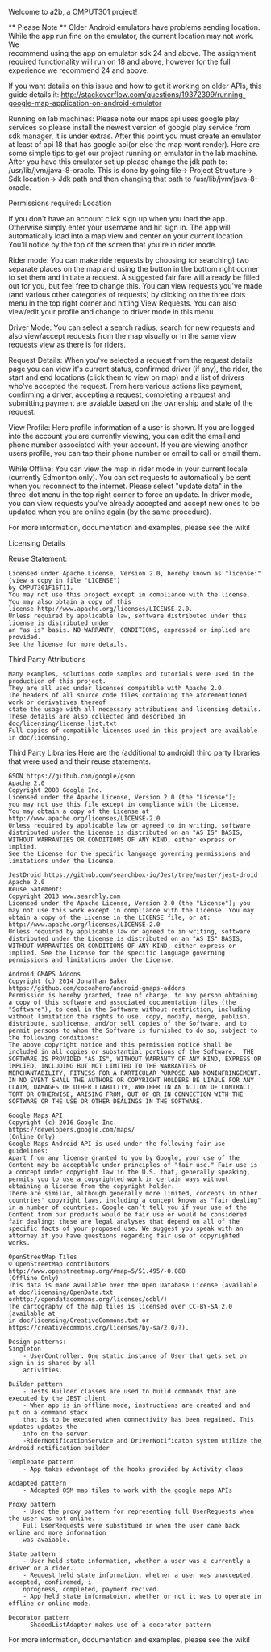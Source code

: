 Welcome to a2b, a CMPUT301 project! 


** Please Note **
Older Android emulators have problems sending location. While the app 
run fine on the emulator, the current location may not work. We        
recommend using the app on emulator sdk 24 and above. The assignment
required functionality will run on 18 and above, however for the full experience we recommend 24 and above.           

If you want details on this issue and how to get it working on older APIs, 
this guide details it: 
http://stackoverflow.com/questions/19372399/running-google-map-application-on-android-emulator

Running on lab machines:
Please note our maps api uses google play services so please install the newest version of google play 
service from sdk manager, it is under extras. After this point you must create an emulator at least of
api 18 that has google api(or else the map wont render). Here are some simple tips to get our project 
running on emulator in the lab machine. After you have this emulator set up please change the jdk path
to: /usr/lib/jvm/java-8-oracle. This is done by going file-> Project Structure-> Sdk location-> Jdk path and 
then changing that path to /usr/lib/jvm/java-8-oracle.


Permissions required: 
	Location 

If you don't have an account click sign up when you load the app. Otherwise simply enter your 
username and hit sign in. The app will automatically load into a map view and center on your 
current location. You'll notice by the top of the screen that you're in rider mode. 

Rider mode: 
	You can make ride requests by choosing (or searching) two separate places on the map 
	and using the button in the bottom right corner to set them and initiate a request. 
	A suggested fair fare will already be filled out for you, but feel free to change this. 
	You can view requests you've made (and various other categories of requests) by clicking 
	on the three dots menu in the top right corner and hitting View Requests. You can 
	also view/edit your profile and change to driver mode in this menu

Driver Mode:
	You can select a search radius, search for new requests and also view/accept requests from 
	the map visually or in the same view requests view as there is for riders. 

Request Details:
	When you've selected a request from the request details page you can view it's current status, 
	confirmed driver (if any), the rider, the start and end locations (click them to view on map)
	and a list of drivers who've accepted the request. From here various actions like payment, 
	confirming a driver, accepting a request, completing a request and submitting payment
	are avaiable based on the ownership and state of the request. 

View Profile: 
	Here profile information of a user is shown. If you are logged into the account you are 
	currently viewing, you can edit the email and phone number associated with your account. 
	If you are viewing another users profile, you can tap their phone number or email to call
	or email them. 

While Offline: 
	You can view the map in rider mode in your current locale (currently Edmonton only). 
	You can set requests to automatically be sent when you reconnect to the internet. 
	Please select "update data" in the three-dot menu in the top right corner to force an update. 
	In driver mode, you can view requests you've already accepted and accept new ones to be updated
	when you are online again (by the same procedure). 



For more information, documentation and examples, please see the wiki!



Licensing Details

Reuse Statement:

	Licensed under Apache License, Version 2.0, hereby known as "license:" (view a copy in file "LICENSE")
	by CMPUT301F16T11.
	You may not use this project except in compliance with the license. You may also obtain a copy of this
	license http://www.apache.org/licenses/LICENSE-2.0. 
	Unless required by applicable law, software distributed under this license is distributed under 
	an "as is" basis. NO WARRANTY, CONDITIONS, expressed or implied are provided. 
	See the license for more details. 

Third Party Attributions
	
	Many examples, solutions code samples and tutorials were used in the production of this project.
	They are all used under licenses compatible with Apache 2.0. 
	The headers of all source code files containing the aforementioned work or derivatives thereof 
	state the usage with all necessary attributions and licensing details. 
	These details are also collected and described in doc/licensing/license_list.txt
	Full copies of compatible licenses used in this project are available in doc/licensing. 

Third Party Libraries
	Here are the (additional to android) third party libraries that were used and their
	reuse statements. 

	GSON https://github.com/google/gson 
	Apache 2.0
	Copyright 2008 Google Inc.
	Licensed under the Apache License, Version 2.0 (the "License");
	you may not use this file except in compliance with the License.
	You may obtain a copy of the License at
    http://www.apache.org/licenses/LICENSE-2.0
	Unless required by applicable law or agreed to in writing, software
	distributed under the License is distributed on an "AS IS" BASIS,
	WITHOUT WARRANTIES OR CONDITIONS OF ANY KIND, either express or implied.
	See the License for the specific language governing permissions and
	limitations under the License.

	JestDroid https://github.com/searchbox-io/Jest/tree/master/jest-droid
	Apache 2.0 
	Reuse Satement: 
	Copyright 2013 www.searchly.com
	Licensed under the Apache License, Version 2.0 (the "License"); you may not use this work except in compliance with the License. You may obtain a copy of the License in the LICENSE file, or at:
	http://www.apache.org/licenses/LICENSE-2.0
	Unless required by applicable law or agreed to in writing, software distributed under the License is distributed on an "AS IS" BASIS, WITHOUT WARRANTIES OR CONDITIONS OF ANY KIND, either express or implied. See the License for the specific language governing permissions and limitations under the License.

	Android GMAPS Addons
	Copyright (c) 2014 Jonathan Baker https://github.com/cocoahero/android-gmaps-addons
	Permission is hereby granted, free of charge, to any person obtaining a copy of this software and associated documentation files (the "Software"), to deal in the Software without restriction, including without limitation the rights to use, copy, modify, merge, publish, distribute, sublicense, and/or sell copies of the Software, and to permit persons to whom the Software is furnished to do so, subject to the following conditions:
	The above copyright notice and this permission notice shall be included in all copies or substantial portions of the Software.	THE SOFTWARE IS PROVIDED "AS IS", WITHOUT WARRANTY OF ANY KIND, EXPRESS OR IMPLIED, INCLUDING BUT NOT LIMITED TO THE WARRANTIES OF MERCHANTABILITY, FITNESS FOR A PARTICULAR PURPOSE AND NONINFRINGEMENT. IN NO EVENT SHALL THE AUTHORS OR COPYRIGHT HOLDERS BE LIABLE FOR ANY CLAIM, DAMAGES OR OTHER LIABILITY, WHETHER IN AN ACTION OF CONTRACT, TORT OR OTHERWISE, ARISING FROM, OUT OF OR IN CONNECTION WITH THE SOFTWARE OR THE USE OR OTHER DEALINGS IN THE SOFTWARE.

	Google Maps API
	Copyright (c) 2016 Google Inc.
	https://developers.google.com/maps/
	(Online Only)
	Google Maps Android API is used under the following fair use guidelines:
	Apart from any license granted to you by Google, your use of the Content may be acceptable under principles of "fair use." Fair use is a concept under copyright law in the U.S. that, generally speaking, permits you to use a copyrighted work in certain ways without obtaining a license from the copyright holder.
	There are similar, although generally more limited, concepts in other countries' copyright laws, including a concept known as "fair dealing" in a number of countries. Google can’t tell you if your use of the Content from our products would be fair use or would be considered fair dealing; these are legal analyses that depend on all of the specific facts of your proposed use. We suggest you speak with an attorney if you have questions regarding fair use of copyrighted works.

	OpenStreetMap Tiles
	© OpenStreetMap contributors
	http://www.openstreetmap.org/#map=5/51.495/-0.088
	(Offline Only)
	This data is made available over the Open Database License (available at doc/licensing/OpenData.txt orhttp://opendatacommons.org/licenses/odbl/) 
	The cartography of the map tiles is licensed over CC-BY-SA 2.0 (available at 
	in doc/licensing/CreativeCommons.txt or https://creativecommons.org/licenses/by-sa/2.0/?). 

	Design patterns:
	Singleton
		- UserController: One static instance of User that gets set on sign in is shared by all
		activities.

	Builder pattern
		- Jests Builder classes are used to build commands that are executed by the JEST client
		- When app is in offline mode, instructions are created and and put on a command stack 
		that is to be executed when connectivity has been regained. This updates updates the
		info on the server.
		-RiderNotificationService and DriverNotificaton system utilize the Android notification builder 

	Templepate pattern
		- App takes advantage of the hooks provided by Activity class 

	Addapted pattern
		- Addapted OSM map tiles to work with the google maps APIs
	
	Proxy pattern
		- Used the proxy pattern for representing full UserRequests when the user was not online.
		Full UserRequests were substitued in when the user came back online and more information 
		was avaiable. 

	State pattern
		- User held state information, whether a user was a currently a driver or a rider. 
		- Request held state information, whether a user was unaccepted, accepted, confiremed, i
		nprogress, completed, payment recived.
		- App held state informatoion, whether or not it was to operate in offline or online mode.

	Decorator pattern
		- ShadedListAdapter makes use of a decorator pattern

For more information, documentation and examples, please see the wiki!


